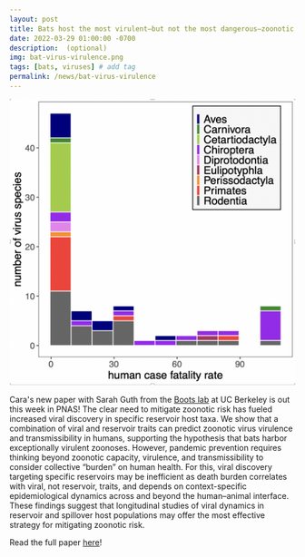 ```yaml
---
layout: post
title: Bats host the most virulent—but not the most dangerous—zoonotic viruses
date: 2022-03-29 01:00:00 -0700
description:  (optional)
img: bat-virus-virulence.png
tags: [bats, viruses] # add tag
permalink: /news/bat-virus-virulence
---
```



<img src="/assets/img/bat-virus-virulence.png" alt="CB" class="float-start col-md-5" />



Cara's new paper with Sarah Guth from the [Boots lab](https://bootslab.org/) at UC Berkeley is out this week in PNAS! The clear need to mitigate zoonotic risk has fueled increased viral discovery in specific reservoir host taxa. We show that a combination of viral and reservoir traits can predict zoonotic virus virulence and transmissibility in humans, supporting the hypothesis that bats harbor exceptionally virulent zoonoses. However, pandemic prevention requires thinking beyond zoonotic capacity, virulence, and transmissibility to consider collective “burden” on human health. For this, viral discovery targeting specific reservoirs may be inefficient as death burden correlates with viral, not reservoir, traits, and depends on context-specific epidemiological dynamics across and beyond the human–animal interface. These findings suggest that longitudinal studies of viral dynamics in reservoir and spillover host populations may offer the most effective strategy for mitigating zoonotic risk.

Read the full paper [here](https://doi.org/10.1073/pnas.2113628119)!




